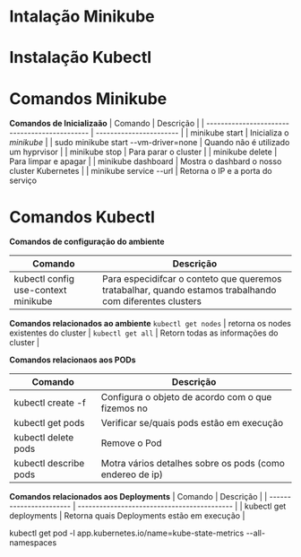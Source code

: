 # Intalação Minikube

# Instalação Kubectl

# Comandos Minikube

**Comandos de Inicializaão**
| Comando                                       | Descrição               |
| --------------------------------------------- | ----------------------- |
| minikube start                                | Inicializa o _minikube_ | 
| sudo minikube start --vm-driver=none          | Quando não é utilizado um hyprvisor  |
| minikube stop                                 | Para parar o cluster |
| minikube delete                               | Para limpar e apagar |
| minikube dashboard                            | Mostra o dashbard o nosso cluster Kubernetes |
| minikube service <nomeDoArquivoService> --url | Retorna o IP e a porta do serviço  



# Comandos Kubectl

**Comandos de configuração do ambiente**

| Comando                             | Descrição               |
| ----------------------------------- | ----------------------- |
| kubectl config use-context minikube | Para especidifcar o conteto que queremos tratabalhar, quando estamos trabalhando com diferentes clusters |

**Comandos relacionados ao ambiente**
`kubectl get nodes` | retorna os nodes existentes do cluster |
`kubectl get all`   | Retorn todas as informações do cluster | 

**Comandos relacionaos aos PODs**

| Comando                           | Descrição                                                     |
| --------------------------------- | ------------------------------------------------------------- |
| kubectl create -f <arquivo>       | Configura o objeto de acordo com o que fizemos no <arquivo>   |
| kubectl get pods                  | Verificar se/quais pods estão em execução                     | 
| kubectl delete pods <nomePod>     | Remove o Pod                                                  |
| kubectl describe pods             | Motra vários detalhes sobre os pods (como endereo de ip)      |

**Comandos relacionados aos Deployments**
| Comando                 | Descrição                                   |
| ----------------------- | ------------------------------------------- |
| kubectl get deployments | Retorna quais Deployments estão em execução |


kubectl get pod -l app.kubernetes.io/name=kube-state-metrics --all-namespaces


